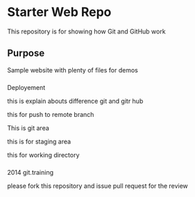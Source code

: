 # Starter Web Repo

This repository is for showing how Git and GitHub work

## Purpose

Sample website with plenty of files for demos

### 

Deployement

this is explain abouts difference git and gitr hub 

this for push to remote branch

This is git area

this is for staging area

this for working directory
### 
2014 git.training

please fork this repository and issue pull request for the review
